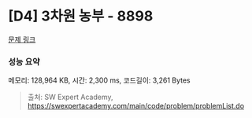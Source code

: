 # [D4] 3차원 농부 - 8898 

[문제 링크](https://swexpertacademy.com/main/code/problem/problemDetail.do?contestProbId=AW45TzHae8UDFAQ7) 

### 성능 요약

메모리: 128,964 KB, 시간: 2,300 ms, 코드길이: 3,261 Bytes



> 출처: SW Expert Academy, https://swexpertacademy.com/main/code/problem/problemList.do